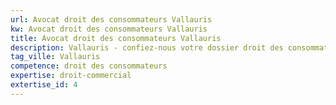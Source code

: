 ```yaml
---
url: Avocat droit des consommateurs Vallauris
kw: Avocat droit des consommateurs Vallauris
title: Avocat droit des consommateurs Vallauris
description: Vallauris - confiez-nous votre dossier droit des consommateurs
tag_ville: Vallauris
competence: droit des consommateurs
expertise: droit-commercial
extertise_id: 4
---
```

